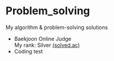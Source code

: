 # Problem_solving
My algorithm &amp; problem-solving solutions

<ul>
<li> Baekjoon Online Judge
  <br> My rank: Silver <a href="https://solved.ac/profile/yunjh0420"> (solved.ac)</a><br></li>
  <li> Coding test </li>

</ul>
